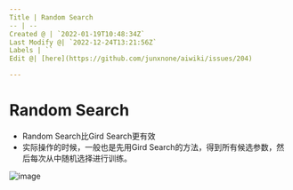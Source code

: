 ```yaml
---
Title | Random Search
-- | --
Created @ | `2022-01-19T10:48:34Z`
Last Modify @| `2022-12-24T13:21:56Z`
Labels | ``
Edit @| [here](https://github.com/junxnone/aiwiki/issues/204)

---
```

# Random Search

- Random Search比Gird Search更有效
- 实际操作的时候，一般也是先用Gird Search的方法，得到所有候选参数，然后每次从中随机选择进行训练。

![image](https://user-images.githubusercontent.com/2216970/54508881-7c35fd80-4982-11e9-81b6-aaaf4d57c242.png)

